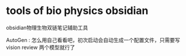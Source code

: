 # tools of bio physics obsidian

obsidian物理生物双链笔记辅助工具

AutoGen :
怎么用自己看看吧，初次启动会自动生成一个配置文件，只需要写 vision review 两个模型就行了
